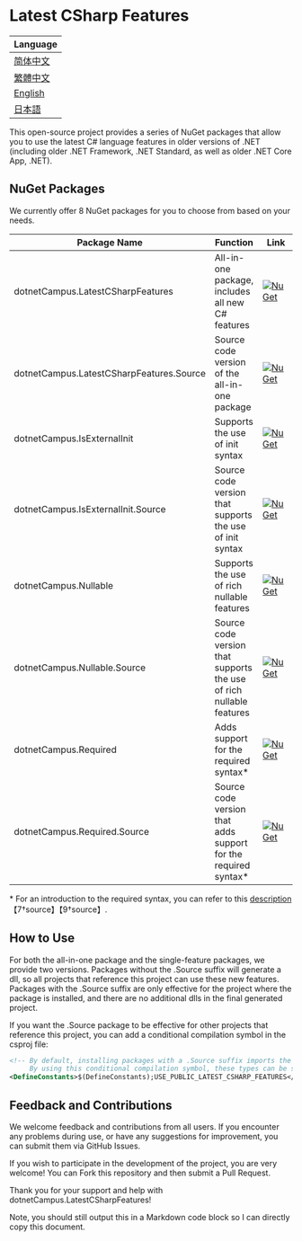# Latest CSharp Features

| Language |
| --- |
| [简体中文](https://github.com/dotnet-campus/dotnetCampus.LatestCSharpFeatures/blob/main/README.zh-CHS.txt) |
| [繁體中文](https://github.com/dotnet-campus/dotnetCampus.LatestCSharpFeatures/blob/main/README.zh-CHT.txt) |
| [English](https://github.com/dotnet-campus/dotnetCampus.LatestCSharpFeatures) |
| [日本語](https://github.com/dotnet-campus/dotnetCampus.LatestCSharpFeatures/blob/main/README.jp.txt) |

This open-source project provides a series of NuGet packages that allow you to use the latest C# language features in older versions of .NET (including older .NET Framework, .NET Standard, as well as older .NET Core App, .NET).

## NuGet Packages

We currently offer 8 NuGet packages for you to choose from based on your needs.

|Package Name|Function|Link|
|---|---|---|
|dotnetCampus.LatestCSharpFeatures|All-in-one package, includes all new C# features|[![NuGet](https://img.shields.io/nuget/v/dotnetCampus.LatestCSharpFeatures.svg)](https://www.nuget.org/packages/dotnetCampus.LatestCSharpFeatures)|
|dotnetCampus.LatestCSharpFeatures.Source|Source code version of the all-in-one package|[![NuGet](https://img.shields.io/nuget/v/dotnetCampus.LatestCSharpFeatures.Source.svg)](https://www.nuget.org/packages/dotnetCampus.LatestCSharpFeatures.Source)|
|dotnetCampus.IsExternalInit|Supports the use of init syntax|[![NuGet](https://img.shields.io/nuget/v/dotnetCampus.IsExternalInit.svg)](https://www.nuget.org/packages/dotnetCampus.IsExternalInit)|
|dotnetCampus.IsExternalInit.Source|Source code version that supports the use of init syntax|[![NuGet](https://img.shields.io/nuget/v/dotnetCampus.IsExternalInit.Source.svg)](https://www.nuget.org/packages/dotnetCampus.IsExternalInit.Source)|
|dotnetCampus.Nullable|Supports the use of rich nullable features|[![NuGet](https://img.shields.io/nuget/v/dotnetCampus.Nullable.svg)](https://www.nuget.org/packages/dotnetCampus.Nullable)|
|dotnetCampus.Nullable.Source|Source code version that supports the use of rich nullable features|[![NuGet](https://img.shields.io/nuget/v/dotnetCampus.Nullable.Source.svg)](https://www.nuget.org/packages/dotnetCampus.Nullable.Source)|
|dotnetCampus.Required|Adds support for the required syntax*|[![NuGet](https://img.shields.io/nuget/v/dotnetCampus.Required.svg)](https://www.nuget.org/packages/dotnetCampus.Required)|
|dotnetCampus.Required.Source|Source code version that adds support for the required syntax*|[![NuGet](https://img.shields.io/nuget/v/dotnetCampus.Required.Source.svg)](https://www.nuget.org/packages/dotnetCampus.Required.Source)|

\* For an introduction to the required syntax, you can refer to this [description](https://learn.microsoft.com/en-us/dotnet/csharp/language-reference/keywords/required)【7†source】【9†source】.

## How to Use

For both the all-in-one package and the single-feature packages, we provide two versions. Packages without the .Source suffix will generate a dll, so all projects that reference this project can use these new features. Packages with the .Source suffix are only effective for the project where the package is installed, and there are no additional dlls in the final generated project.

If you want the .Source package to be effective for other projects that reference this project, you can add a conditional compilation symbol in the csproj file:

```xml
<!-- By default, installing packages with a .Source suffix imports the new C# features into the current project as internal.
     By using this conditional compilation symbol, these types can be set as public, allowing other projects referencing this project to also use these new features. -->
<DefineConstants>$(DefineConstants);USE_PUBLIC_LATEST_CSHARP_FEATURES</DefineConstants>
```

## Feedback and Contributions

We welcome feedback and contributions from all users. If you encounter any problems during use, or have any suggestions for improvement, you can submit them via GitHub Issues.

If you wish to participate in the development of the project, you are very welcome! You can Fork this repository and then submit a Pull Request.

Thank you for your support and help with dotnetCampus.LatestCSharpFeatures!

Note, you should still output this in a Markdown code block so I can directly copy this document.
